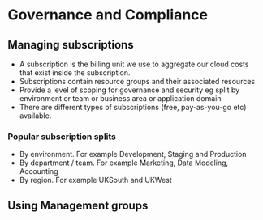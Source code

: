 # Governance and Compliance

## Managing subscriptions
* A subscription is the billing unit we use to aggregate our cloud costs that exist inside the subscription. 
* Subscriptions contain resource groups and their associated resources
* Provide a level of scoping for governance and security eg split by environment or team or business area or application domain
* There are different types of subscriptions (free, pay-as-you-go etc) available.

### Popular subscription splits
* By environment. For example Development, Staging and Production
* By department / team. For example Marketing, Data Modeling, Accounting
* By region. For example UKSouth and UKWest

## Using Management groups